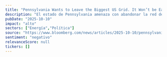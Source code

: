 ```yaml
---
title: "Pennsylvania Wants to Leave the Biggest US Grid. It Won’t be Easy."
description: "El estado de Pennsylvania amenaza con abandonar la red de energía más grande de EE.UU. debido a costos récord"
pubDate: "2025-10-10"
impact: "alto"
sectors: ["Energía","Política"]
source: "https://www.bloomberg.com/news/articles/2025-10-10/pennsylvania-wants-to-leave-the-biggest-us-grid-it-won-t-be-easy"
sentiment: "negativo"
relevanceScore: null
tickers: []
---
```



